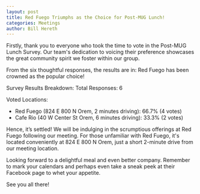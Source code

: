 ```yaml
---
layout: post
title: Red Fuego Triumphs as the Choice for Post-MUG Lunch!
categories: Meetings
author: Bill Hereth
---
```


Firstly, thank you to everyone who took the time to vote in the Post-MUG Lunch Survey. Our team's dedication to voicing their preference showcases the great community spirit we foster within our group.

From the six thoughtful responses, the results are in: Red Fuego has been crowned as the popular choice!

Survey Results Breakdown:
Total Responses: 6

Voted Locations:

- Red Fuego (824 E 800 N Orem, 2 minutes driving): 66.7% (4 votes)
- Cafe Rio (40 W Center St Orem, 6 minutes driving): 33.3% (2 votes)

Hence, it’s settled! We will be indulging in the scrumptious offerings at Red Fuego following our meeting. For those unfamiliar with Red Fuego, it's located conveniently at 824 E 800 N Orem, just a short 2-minute drive from our meeting location.

Looking forward to a delightful meal and even better company. Remember to mark your calendars and perhaps even take a sneak peek at their Facebook page to whet your appetite.

See you all there!
